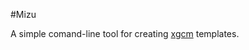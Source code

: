 #Mizu

A simple comand-line tool for creating 
[xgcm](https://github.com/Adjective-Object/xgcm)
templates.


